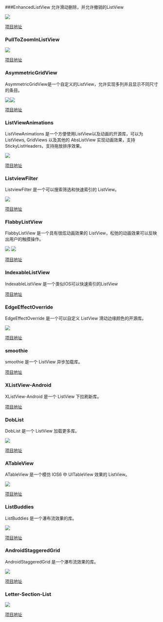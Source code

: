 ###EnhancedListView
允许滑动删除，并允许撤销的ListView

![](https://raw.githubusercontent.com/ITBox/AndroidOpenSourceCollection/master/Asset/EnhancedListView.gif)

[项目地址](https://github.com/timroes/EnhancedListView)

### PullToZoomInListView ###

![](https://github.com/matrixxun/PullToZoomInListView/raw/master/art/pull-to-zoom.gif)

[项目地址](https://github.com/matrixxun/PullToZoomInListView)


### AsymmetricGridView ###

AsymmetricGridView是一个自定义的ListView，允许实现多列并且显示不同尺寸的条目。

![](https://raw.githubusercontent.com/felipecsl/AsymmetricGridView/master/screenshots/ss_2_cols.png)![](https://raw.githubusercontent.com/felipecsl/AsymmetricGridView/master/screenshots/ss_5_cols.png)

[项目地址](https://github.com/felipecsl/AsymmetricGridView)

### ListViewAnimations ###

ListViewAnimations 是一个方便使用ListView以及动画的开源库，可以为ListViews, GridViews 以及其他的 AbsListView 实现动画效果，支持StickyListHeaders，支持拖放排序效果。

![](https://raw.githubusercontent.com/nhaarman/ListViewAnimations/gh-pages/images/dynamiclistview.gif)

[项目地址](https://github.com/nhaarman/ListViewAnimations)

### ListviewFilter ###

ListviewFilter 是一个可以搜索筛选和快速索引的 ListView。

![](https://raw.githubusercontent.com/bhavyahmehta/ListviewFilter/master/screen_shot.png)

[项目地址](https://github.com/bhavyahmehta/ListviewFilter)

### FlabbyListView ###

FlabbyListView 是一个具有很炫动画效果的 ListView，松弛的动画效果可以反映出用户的触摸操作。

![](https://camo.githubusercontent.com/f67bdbfa06c495e7b6d57a3621c15ff973afc465/687474703a2f2f692e696d6775722e636f6d2f756743424869482e67696625354428687474703a2f2f692e696d6775722e636f6d2f756743424869482e676966)
![](https://camo.githubusercontent.com/171bc313edc1a8d28fb8037e58a44f9074bc3c95/687474703a2f2f692e696d6775722e636f6d2f776657477242532e67696625354428687474703a2f2f692e696d6775722e636f6d2f776657477242532e676966)

[项目地址](https://github.com/jpardogo/FlabbyListView)


### IndexableListView ###

IndexableListView 是一个类似IOS可以快速索引的ListView

[项目地址](https://github.com/woozzu/IndexableListView)


### EdgeEffectOverride ###

EdgeEffectOverride 是一个可以自定义 ListView 滑动边缘颜色的开源库。

![](https://camo.githubusercontent.com/9fced7c0252e200e32cfc041f8ee8f7f9451e058/687474703a2f2f692e696d6775722e636f6d2f366435765637382e6a7067)

[项目地址](https://github.com/AndroidAlliance/EdgeEffectOverride)

### smoothie ###

smoothie 是一个 ListView 异步加载库。

[项目地址](https://github.com/lucasr/smoothie)

### XListView-Android ###

XListView-Android 是一个 ListView 下拉刷新库。

[项目地址](https://github.com/Maxwin-z/XListView-Android)

### DobList ###

DobList 是一个 ListView 加载更多库。

![](https://camo.githubusercontent.com/0fec7d71b1c6b8c9cfef9da34a980b2137eb8e17/68747470733a2f2f7261772e6769746875622e636f6d2f62696c616c73616d6d6f75722f446f624c6973742f6d61737465722f73637265656e73686f742e706e67)

[项目地址](https://github.com/bilalsammour/DobList)

### ATableView ###

ATableView 是一个模仿 IOS6 中 UITableView 效果的 ListView。

![](https://camo.githubusercontent.com/5cbc47c9ac3db34cc41451bbf4a430c59e4c83b4/687474703a2f2f6f6934352e74696e797069632e636f6d2f7673686e32782e6a7067)

[项目地址](https://github.com/dmacosta/ATableView)

### ListBuddies ###

ListBuddies 是一个瀑布流效果的库。

![](https://camo.githubusercontent.com/263db3cffd142dbbacf06fb43aaa5997ff1c243e/68747470733a2f2f7261772e6769746875622e636f6d2f6a706172646f676f2f4c697374427564646965732f6d61737465722f6172742f73637265656e73686f745f6c697374627564646965735f322e706e67)

[项目地址](https://github.com/jpardogo/ListBuddies)

### AndroidStaggeredGrid ###

AndroidStaggeredGrid 是一个瀑布流效果的库。

![](https://camo.githubusercontent.com/a243ad5c2788730c40fc1d348e5ed85adb59c484/687474703a2f2f662e636c2e6c792f6974656d732f327a31423059304d3047304f326b316c334a30332f5472656e64696e672e706e67)

[项目地址](https://github.com/etsy/AndroidStaggeredGrid)

### Letter-Section-List ###

![](https://camo.githubusercontent.com/6c9ebc8cbaec9fded54e0c473655840c56e02c06/68747470733a2f2f726177322e6769746875622e636f6d2f74616c6c616e2f4c65747465722d53656374696f6e2d4c6973742f6d61737465722f73637265656e73686f742e706e67)

[项目地址](https://github.com/tallan/Letter-Section-List)